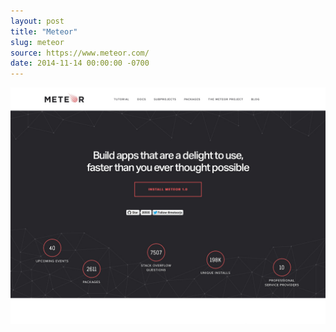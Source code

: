 ```yaml
---
layout: post
title: "Meteor"
slug: meteor
source: https://www.meteor.com/
date: 2014-11-14 00:00:00 -0700
---
```


<img src="/assets/img/screenshots/meteor.jpg">
